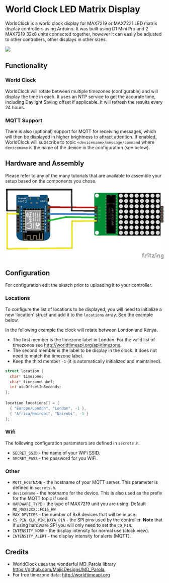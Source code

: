 # World Clock LED Matrix Display

WorldClock is a world clock display for MAX7219 or MAX7221 LED matrix display controllers using Arduino. It was built using D1 Mini Pro and 2 MAX7219 32x8 units connected together, however it can easily be adjusted to other controllers, other displays in other sizes.

![](images/ezgif-2-7321fc9e29c7.gif)

## Functionality

### World Clock

WorldClock will rotate between multiple timezones (configurable) and will display the time in each. It uses an NTP service to get the accurate time, including Daylight Saving offset if applicable. It will refresh the results every 24 hours.

### MQTT Support

There is also (optional) support for MQTT for receiving messages, which will then be displayed in higher brightness to attract attention. If enabled, WorldClock will subscribe to topic `<devicename>/message/command` where `devicename` is the name of the device in the configuration (see below).

## Hardware and Assembly

Please refer to any of the many tutorials that are available to assemble your setup based on the components you chose.

![](images/wemos-and-max7219-_bb.png)

## Configuration

For configuration edit the sketch prior to uploading it to your controller.

### Locations

To configure the list of locations to be displayed, you will need to initialize a new 'location' struct and add it to the `locations` array. See the example below.

In the following example the clock will rotate between London and Kenya.

* The first member is the timezone label in London. For the valid list of timezones see <http://worldtimeapi.org/api/timezone>.
* The second member is the label to be display in the clock. It does not need to match the timezone label.
* Keep the third member `-1` (it is automatically initialized and maintained).

```c++
struct location {
  char* timezone;
  char* timezoneLabel;
  int utcOffsetInSeconds;
};

location locations[] = {
  { "Europe/London", "London", -1 },
  { "Africa/Nairobi", "Nairobi", -1 }
};
```

### Wifi

The following configuration parameters are defined in `secrets.h`.

* `SECRET_SSID` - the name of your WiFi SSID.
* `SECRET_PASS` - the password for you WiFi.

### Other

* `MQTT_HOSTNAME` - the hostname of your MQTT server. This parameter is defined in `secrets.h`.
* `deviceName` - the hostname for the device. This is also used as the prefix for the MQTT topic if used.
* `HARDWARE_TYPE` - the type of MAX7219 unit you are using. Default `MD_MAX72XX::FC16_HW`
* `MAX_DEVICES` - the number of 8x8 devices that will be in use.
* `CS_PIN`, `CLK_PIN`, `DATA_PIN` - the SPI pins used by the controller. **Note** that if using hardware SPI you will only need to set the `CD_PIN`.
* `INTENSITY_NORM` - the display intensity for normal use (clock view).
* `INTENSITY_ALERT` - the display intensity for alerts (MQTT).

## Credits

* WorldClock uses the wonderful MD_Parola library https://github.com/MajicDesigns/MD_Parola, 
* For free timezone data: http://worldtimeapi.org 
